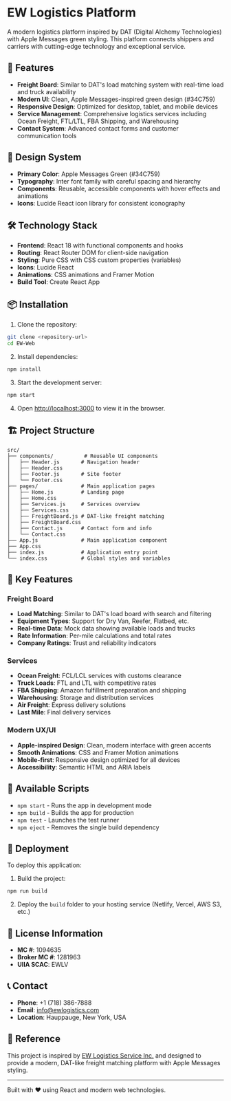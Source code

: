 # EW Logistics Platform

A modern logistics platform inspired by DAT (Digital Alchemy Technologies) with Apple Messages green styling. This platform connects shippers and carriers with cutting-edge technology and exceptional service.

## 🚀 Features

- **Freight Board**: Similar to DAT's load matching system with real-time load and truck availability
- **Modern UI**: Clean, Apple Messages-inspired green design (#34C759)
- **Responsive Design**: Optimized for desktop, tablet, and mobile devices
- **Service Management**: Comprehensive logistics services including Ocean Freight, FTL/LTL, FBA Shipping, and Warehousing
- **Contact System**: Advanced contact forms and customer communication tools

## 🎨 Design System

- **Primary Color**: Apple Messages Green (#34C759)
- **Typography**: Inter font family with careful spacing and hierarchy
- **Components**: Reusable, accessible components with hover effects and animations
- **Icons**: Lucide React icon library for consistent iconography

## 🛠️ Technology Stack

- **Frontend**: React 18 with functional components and hooks
- **Routing**: React Router DOM for client-side navigation
- **Styling**: Pure CSS with CSS custom properties (variables)
- **Icons**: Lucide React
- **Animations**: CSS animations and Framer Motion
- **Build Tool**: Create React App

## 📦 Installation

1. Clone the repository:
```bash
git clone <repository-url>
cd EW-Web
```

2. Install dependencies:
```bash
npm install
```

3. Start the development server:
```bash
npm start
```

4. Open [http://localhost:3000](http://localhost:3000) to view it in the browser.

## 🏗️ Project Structure

```
src/
├── components/          # Reusable UI components
│   ├── Header.js       # Navigation header
│   ├── Header.css
│   ├── Footer.js       # Site footer
│   └── Footer.css
├── pages/              # Main application pages
│   ├── Home.js         # Landing page
│   ├── Home.css
│   ├── Services.js     # Services overview
│   ├── Services.css
│   ├── FreightBoard.js # DAT-like freight matching
│   ├── FreightBoard.css
│   ├── Contact.js      # Contact form and info
│   └── Contact.css
├── App.js              # Main application component
├── App.css
├── index.js            # Application entry point
└── index.css           # Global styles and variables
```

## 🎯 Key Features

### Freight Board
- **Load Matching**: Similar to DAT's load board with search and filtering
- **Equipment Types**: Support for Dry Van, Reefer, Flatbed, etc.
- **Real-time Data**: Mock data showing available loads and trucks
- **Rate Information**: Per-mile calculations and total rates
- **Company Ratings**: Trust and reliability indicators

### Services
- **Ocean Freight**: FCL/LCL services with customs clearance
- **Truck Loads**: FTL and LTL with competitive rates
- **FBA Shipping**: Amazon fulfillment preparation and shipping
- **Warehousing**: Storage and distribution services
- **Air Freight**: Express delivery solutions
- **Last Mile**: Final delivery services

### Modern UX/UI
- **Apple-inspired Design**: Clean, modern interface with green accents
- **Smooth Animations**: CSS and Framer Motion animations
- **Mobile-first**: Responsive design optimized for all devices
- **Accessibility**: Semantic HTML and ARIA labels

## 🚀 Available Scripts

- `npm start` - Runs the app in development mode
- `npm build` - Builds the app for production
- `npm test` - Launches the test runner
- `npm eject` - Removes the single build dependency

## 🌟 Deployment

To deploy this application:

1. Build the project:
```bash
npm run build
```

2. Deploy the `build` folder to your hosting service (Netlify, Vercel, AWS S3, etc.)

## 📝 License Information

- **MC #**: 1094635
- **Broker MC #**: 1281963  
- **UIIA SCAC**: EWLV

## 📞 Contact

- **Phone**: +1 (718) 386-7888
- **Email**: info@ewlogistics.com
- **Location**: Hauppauge, New York, USA

## 🔗 Reference

This project is inspired by [EW Logistics Service Inc.](https://ewftl.com/) and designed to provide a modern, DAT-like freight matching platform with Apple Messages styling.

---

Built with ❤️ using React and modern web technologies. 